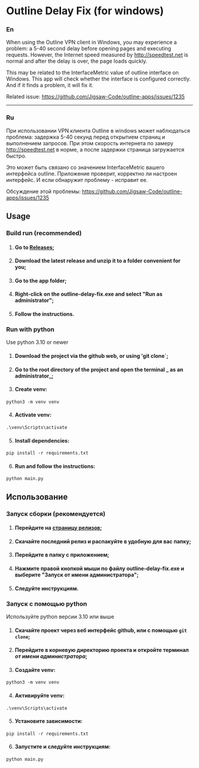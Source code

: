 # Outline Delay Fix (for windows)

### En

When using the Outline VPN client in Windows, you may experience a problem: a 5-40 second delay before opening pages and executing requests. However, the Internet speed measured by http://speedtest.net is normal and after the delay is over, the page loads quickly.

This may be related to the InterfaceMetric value of outline interface on Windows. This app will check whether the interface is configured correctly. And if it finds a problem, it will fix it.

Related issue: https://github.com/Jigsaw-Code/outline-apps/issues/1235

---

### Ru

При использовании VPN клиента Outline в windows может наблюдаться проблема: задержка 5-40 секунд перед открытием страниц и выполнением запросов. При этом скорость интернета по замеру http://speedtest.net в норме, а после задержки страница загружается быстро.

Это может быть связано со значением InterfaceMetric вашего интерфейса outline. Приложение проверит, корректно ли настроен интерфейс. И если обнаружит проблему - исправит ее.

Обсуждение этой проблемы: https://github.com/Jigsaw-Code/outline-apps/issues/1235

## Usage

### Build run (recommended)

1. #### Go to [Releases](https://github.com/lowfc/outline-delay-fix/releases);
2. #### Download the latest release and unzip it to a folder convenient for you;
3. #### Go to the app folder;
4. #### Right-click on the outline-delay-fix.exe and select "Run as administrator";
5. #### Follow the instructions.

### Run with python

Use python 3.10 or newer

1. #### Download the project via the github web, or using 'git clone`;
2. #### Go to the root directory of the project and open the terminal **_ as an administrator_**;
3. #### Create venv:
```shell
python3 -m venv venv
```
4. #### Activate venv:
```shell
.\venv\Scripts\activate
```
5. #### Install dependencies:
```shell
pip install -r requirements.txt
```
6. #### Run and follow the instructions:
```shell
python main.py
```

## Использование

### Запуск сборки (рекомендуется)

1. #### Перейдите на [страницу релизов](https://github.com/lowfc/outline-delay-fix/releases);
2. #### Скачайте последний релиз и распакуйте в удобную для вас папку;
3. #### Перейдите в папку с приложением;
4. #### Нажмите правой кнопкой мыши по файлу outline-delay-fix.exe и выберите "Запуск от имени администратора";
5. #### Следуйте инструкциям.

### Запуск с помощью python

Используйте python версии 3.10 или выше

1. #### Скачайте проект через веб интерфейс github, или с помощью `git clone`;
2. #### Перейдите в корневую директорию проекта и откройте терминал **_от имени администратора_**;
3. #### Создайте venv:
```shell
python3 -m venv venv
```
4. #### Активируйте venv:
```shell
.\venv\Scripts\activate
```
5. #### Установите зависимости:
```shell
pip install -r requirements.txt
```
6. #### Запустите и следуйте инструкциям:
```shell
python main.py
```

